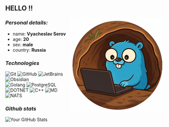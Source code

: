 ## HELLO !!

<img src="assets/gopher.png" width="300" align="right" style="flex: flex;z-index: 10;">
  
### *Personal details:*
- name: **Vyacheslav Serov**
- age: **20**
- sex: **male**
- country: **Russia**

### *Technologies*
![Git](https://img.shields.io/badge/-Git-black?style=flat&logo=git)
![GitHub](https://img.shields.io/badge/-GitHub-181717?style=flat&logo=github)
![JetBrains](https://img.shields.io/badge/-JetBrains-000000?style=flat&logo=jetbrains&logoColor=white)
![Obsidian](https://img.shields.io/badge/-Obsidian-7C3AED?style=flat&logo=obsidian&logoColor=white)
<br>
![Golang](https://img.shields.io/badge/golang-00ADD8?&style=flat&logo=go&logoColor=white)
![PostgreSQL](https://img.shields.io/badge/-PostgreSQL-2689c8?style=flat&logo=postgresql&logoColor=white)
![DOTNET](https://img.shields.io/badge/-.NET-512BD4?style=flat&logo=dotnet&logoColor=white)
![C++](https://img.shields.io/badge/-C++-00599C?style=flat&logo=cplusplus&logoColor=white)
![MD](https://img.shields.io/badge/-Markdown-000000?style=flat&logo=markdown&logoColor=white)
![NATS](https://img.shields.io/badge/-NATS.io-27AAE1?style=flat&logo=natsdotio&logoColor=white)

### *Github stats*
![Your GitHub Stats](https://github-readme-stats.vercel.app/api?username=Slavyanchiks&show_icons=true&hide_title=true&count_private=true&theme=transparent)
